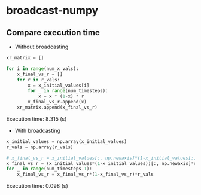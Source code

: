 # broadcast-numpy

## Compare execution time
* Without broadcasting
```python
xr_matrix = []

for i in range(num_x_vals):
    x_final_vs_r = []
    for r in r_vals:
        x = x_initial_values[i]
        for _ in range(num_timesteps):
            x = x * (1-x) * r
        x_final_vs_r.append(x)
    xr_matrix.append(x_final_vs_r)
```
Execution time: 8.315 (s)

* With broadcasting

```python
x_initial_values = np.array(x_initial_values)
r_vals = np.array(r_vals)

# x_final_vs_r = x_initial_values[:, np.newaxis]*(1-x_initial_values[:, np.newaxis])*r_vals
x_final_vs_r = (x_initial_values*(1-x_initial_values))[:, np.newaxis]*r_vals
for _ in range(num_timesteps-1):
    x_final_vs_r = x_final_vs_r*(1-x_final_vs_r)*r_vals
```
Execution time: 0.098 (s)
